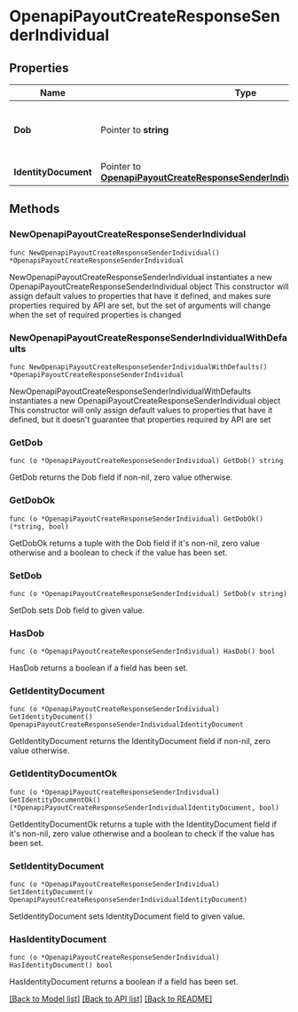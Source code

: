 # OpenapiPayoutCreateResponseSenderIndividual

## Properties

Name | Type | Description | Notes
------------ | ------------- | ------------- | -------------
**Dob** | Pointer to **string** | Date of birth formatted as yyyy-mm-dd | [optional] 
**IdentityDocument** | Pointer to [**OpenapiPayoutCreateResponseSenderIndividualIdentityDocument**](OpenapiPayoutCreateResponseSenderIndividualIdentityDocument.md) |  | [optional] 

## Methods

### NewOpenapiPayoutCreateResponseSenderIndividual

`func NewOpenapiPayoutCreateResponseSenderIndividual() *OpenapiPayoutCreateResponseSenderIndividual`

NewOpenapiPayoutCreateResponseSenderIndividual instantiates a new OpenapiPayoutCreateResponseSenderIndividual object
This constructor will assign default values to properties that have it defined,
and makes sure properties required by API are set, but the set of arguments
will change when the set of required properties is changed

### NewOpenapiPayoutCreateResponseSenderIndividualWithDefaults

`func NewOpenapiPayoutCreateResponseSenderIndividualWithDefaults() *OpenapiPayoutCreateResponseSenderIndividual`

NewOpenapiPayoutCreateResponseSenderIndividualWithDefaults instantiates a new OpenapiPayoutCreateResponseSenderIndividual object
This constructor will only assign default values to properties that have it defined,
but it doesn't guarantee that properties required by API are set

### GetDob

`func (o *OpenapiPayoutCreateResponseSenderIndividual) GetDob() string`

GetDob returns the Dob field if non-nil, zero value otherwise.

### GetDobOk

`func (o *OpenapiPayoutCreateResponseSenderIndividual) GetDobOk() (*string, bool)`

GetDobOk returns a tuple with the Dob field if it's non-nil, zero value otherwise
and a boolean to check if the value has been set.

### SetDob

`func (o *OpenapiPayoutCreateResponseSenderIndividual) SetDob(v string)`

SetDob sets Dob field to given value.

### HasDob

`func (o *OpenapiPayoutCreateResponseSenderIndividual) HasDob() bool`

HasDob returns a boolean if a field has been set.

### GetIdentityDocument

`func (o *OpenapiPayoutCreateResponseSenderIndividual) GetIdentityDocument() OpenapiPayoutCreateResponseSenderIndividualIdentityDocument`

GetIdentityDocument returns the IdentityDocument field if non-nil, zero value otherwise.

### GetIdentityDocumentOk

`func (o *OpenapiPayoutCreateResponseSenderIndividual) GetIdentityDocumentOk() (*OpenapiPayoutCreateResponseSenderIndividualIdentityDocument, bool)`

GetIdentityDocumentOk returns a tuple with the IdentityDocument field if it's non-nil, zero value otherwise
and a boolean to check if the value has been set.

### SetIdentityDocument

`func (o *OpenapiPayoutCreateResponseSenderIndividual) SetIdentityDocument(v OpenapiPayoutCreateResponseSenderIndividualIdentityDocument)`

SetIdentityDocument sets IdentityDocument field to given value.

### HasIdentityDocument

`func (o *OpenapiPayoutCreateResponseSenderIndividual) HasIdentityDocument() bool`

HasIdentityDocument returns a boolean if a field has been set.


[[Back to Model list]](../README.md#documentation-for-models) [[Back to API list]](../README.md#documentation-for-api-endpoints) [[Back to README]](../README.md)


